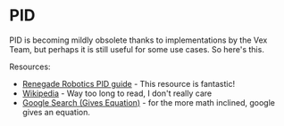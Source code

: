 # PID


PID is becoming
mildly obsolete thanks to implementations by the Vex Team, 
but perhaps it is still useful for some use cases. So 
here's this. 

Resources: 
* [Renegade Robotics PID guide](https://renegaderobotics.org/pid-beginners-guide/) - This resource is fantastic!
* [Wikipedia](https://en.wikipedia.org/wiki/PID_controller) - Way too long to read, I don't really care
* [Google Search (Gives Equation)](https://www.google.com/search?q=pid+controller) - for the more math inclined, google gives an equation.

